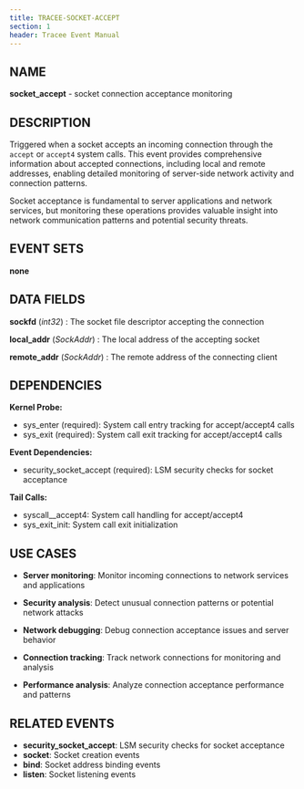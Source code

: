 ```yaml
---
title: TRACEE-SOCKET-ACCEPT
section: 1
header: Tracee Event Manual
---
```


## NAME

**socket_accept** - socket connection acceptance monitoring

## DESCRIPTION

Triggered when a socket accepts an incoming connection through the `accept` or `accept4` system calls. This event provides comprehensive information about accepted connections, including local and remote addresses, enabling detailed monitoring of server-side network activity and connection patterns.

Socket acceptance is fundamental to server applications and network services, but monitoring these operations provides valuable insight into network communication patterns and potential security threats.

## EVENT SETS

**none**

## DATA FIELDS

**sockfd** (*int32*)
: The socket file descriptor accepting the connection

**local_addr** (*SockAddr*)
: The local address of the accepting socket

**remote_addr** (*SockAddr*)
: The remote address of the connecting client

## DEPENDENCIES

**Kernel Probe:**

- sys_enter (required): System call entry tracking for accept/accept4 calls
- sys_exit (required): System call exit tracking for accept/accept4 calls

**Event Dependencies:**

- security_socket_accept (required): LSM security checks for socket acceptance

**Tail Calls:**
- syscall__accept4: System call handling for accept/accept4
- sys_exit_init: System call exit initialization

## USE CASES

- **Server monitoring**: Monitor incoming connections to network services and applications

- **Security analysis**: Detect unusual connection patterns or potential network attacks

- **Network debugging**: Debug connection acceptance issues and server behavior

- **Connection tracking**: Track network connections for monitoring and analysis

- **Performance analysis**: Analyze connection acceptance performance and patterns

## RELATED EVENTS

- **security_socket_accept**: LSM security checks for socket acceptance
- **socket**: Socket creation events
- **bind**: Socket address binding events
- **listen**: Socket listening events
